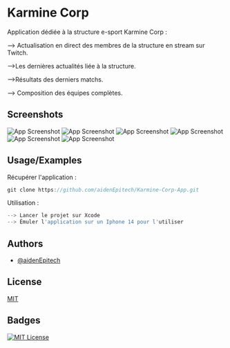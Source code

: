
# Karmine Corp

Application dédiée à la structure e-sport Karmine Corp :

--> Actualisation en direct des membres de la structure en stream sur Twitch.

-->Les dernières actualités liée à la structure.

-->Résultats des derniers matchs.

--> Composition des équipes complètes.


## Screenshots

![App Screenshot](./readmepicture/1.PNG)
![App Screenshot](./readmepicture/2.PNG)
![App Screenshot](./readmepicture/3.PNG)
![App Screenshot](./readmepicture/4.PNG)
![App Screenshot](./readmepicture/5.PNG)
![App Screenshot](./readmepicture/6.PNG)


## Usage/Examples
Récupérer l'application : 
```javascript
git clone https://github.com/aidenEpitech/Karmine-Corp-App.git
```

Utilisation : 
```javascript
--> Lancer le projet sur Xcode
--> Émuler l'application sur un Iphone 14 pour l'utiliser 
```


## Authors

- [@aidenEpitech](https://github.com/aidenEpitech/)


## License

[MIT](LICENSE)


## Badges


[![MIT License](https://img.shields.io/badge/License-MIT-green.svg)](LICENSE)


